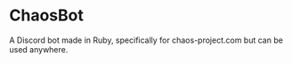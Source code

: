 # ChaosBot
A Discord bot made in Ruby, specifically for chaos-project.com but can be used anywhere. 
